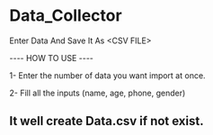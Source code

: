 # Data_Collector
Enter Data And Save It As &lt;CSV FILE>

---- HOW TO USE ----

1- Enter the number of data you want import at once.

2- Fill all the inputs (name, age, phone, gender)

## It well create Data.csv if not exist.